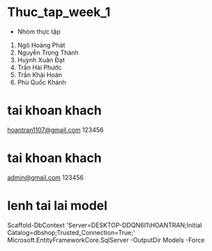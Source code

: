 # Thuc_tap_week_1
- Nhóm thực tập 
1. Ngô Hoàng Phát
2. Nguyễn Trọng Thành
3. Huỳnh Xuân Đạt
4. Trần Hải Phước
6. Trần Khải Hoàn
7. Phù Quốc Khánh
# tai khoan khach
hoantran1107@gmail.com
123456
# tai khoan khach
admin@gmail.com
123456
# lenh tai lai model
Scaffold-DbContext 'Server=DESKTOP-DDQN6I1\HOANTRAN;Initial Catalog=dbshop;Trusted_Connection=True;' Microsoft.EntityFrameworkCore.SqlServer -OutputDir Models -Force
